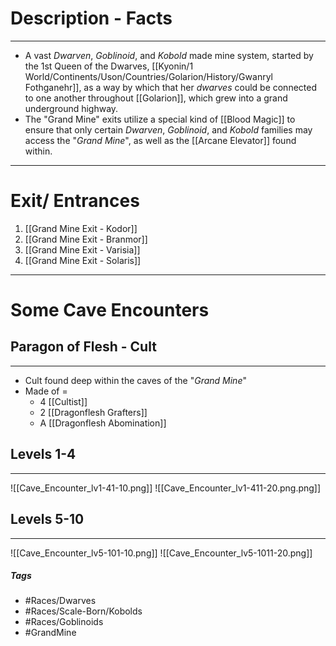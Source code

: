 # Description - Facts
---
- A vast *Dwarven*, *Goblinoid*, and *Kobold* made mine system, started by the 1st Queen of the Dwarves, [[Kyonin/1 World/Continents/Uson/Countries/Golarion/History/Gwanryl Fothganehr]], as a way by which that her *dwarves* could be connected to one another throughout [[Golarion]], which grew into a grand underground highway. 
- The "Grand Mine" exits utilize a special kind of [[Blood Magic]] to ensure that only certain *Dwarven*, *Goblinoid*, and *Kobold* families may access the "*Grand Mine*", as well as the [[Arcane Elevator]] found within.

---
# Exit/ Entrances

1. [[Grand Mine Exit - Kodor]] 
2. [[Grand Mine Exit - Branmor]]
3. [[Grand Mine Exit - Varisia]]
4. [[Grand Mine Exit - Solaris]] 

---
# Some Cave Encounters
## Paragon of Flesh - Cult
---
- Cult found deep within the caves of the "*Grand Mine*"
- Made of =
	- 4 [[Cultist]]
	- 2 [[Dragonflesh Grafters]]
	- A [[Dragonflesh Abomination]]
## Levels 1-4
---
![[Cave_Encounter_lv1-41-10.png]]
![[Cave_Encounter_lv1-411-20.png.png]]

## Levels 5-10
---
![[Cave_Encounter_lv5-101-10.png]]
![[Cave_Encounter_lv5-1011-20.png]]

##### Tags
- #Races/Dwarves 
- #Races/Scale-Born/Kobolds  
- #Races/Goblinoids 
- #GrandMine